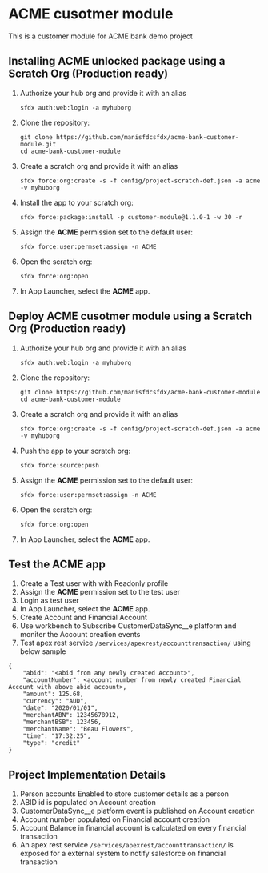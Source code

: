 # ACME cusotmer module

This is a customer module for ACME bank demo project

## Installing ACME unlocked package using a Scratch Org (Production ready)

1. Authorize your hub org and provide it with an alias 

    ```
    sfdx auth:web:login -a myhuborg
    ```

2. Clone the repository:

    ```
    git clone https://github.com/manisfdcsfdx/acme-bank-customer-module.git
    cd acme-bank-customer-module
    ```

3. Create a scratch org and provide it with an alias 

    ```
    sfdx force:org:create -s -f config/project-scratch-def.json -a acme -v myhuborg
    ```

4. Install the app to your scratch org:

    ```
    sfdx force:package:install -p customer-module@1.1.0-1 -w 30 -r 
    ```

5. Assign the **ACME** permission set to the default user:

    ```
    sfdx force:user:permset:assign -n ACME
    ```

7. Open the scratch org:

    ```
    sfdx force:org:open
    ```

8.  In App Launcher, select the **ACME** app.

## Deploy ACME cusotmer module using a Scratch Org (Production ready)


1. Authorize your hub org and provide it with an alias 

    ```
    sfdx auth:web:login -a myhuborg
    ```

2. Clone the repository:

    ```
    git clone https://github.com/manisfdcsfdx/acme-bank-customer-module
    cd acme-bank-customer-module
    ```

3. Create a scratch org and provide it with an alias 

    ```
    sfdx force:org:create -s -f config/project-scratch-def.json -a acme -v myhuborg
    ```

4. Push the app to your scratch org:

    ```
    sfdx force:source:push
    ```

5. Assign the **ACME** permission set to the default user:

    ```
    sfdx force:user:permset:assign -n ACME
    ```

7. Open the scratch org:

    ```
    sfdx force:org:open
    ```

8.  In App Launcher, select the **ACME** app.


## Test the ACME app

1. Create a Test user with with Readonly profile
2. Assign the **ACME** permission set to the test user
3. Login as test user
4. In App Launcher, select the **ACME** app.
5. Create Account and Financial Account
6. Use workbench to Subscribe CustomerDataSync__e platform and moniter the Account creation events
7. Test apex rest service `/services/apexrest/accounttransaction/` using below sample

``` 
{
    "abid": "<abid from any newly created Account>",
    "accountNumber": <account number from newly created Financial Account with above abid account>,
    "amount": 125.68,
    "currency": "AUD",
    "date": "2020/01/01",
    "merchantABN": 12345678912,
    "merchantBSB": 123456,
    "merchantName": "Beau Flowers",
    "time": "17:32:25",
    "type": "credit"
}
```

## Project Implementation Details
1. Person accounts Enabled to store customer details as a person
2. ABID id is populated on Account creation
3. CustomerDataSync__e platform event is published on Account creation
4. Account number populated on Financial account creation
5. Account Balance in financial account is calculated on every financial transaction
6. An apex rest service `/services/apexrest/accounttransaction/` is exposed for a external system to notify salesforce on financial transaction